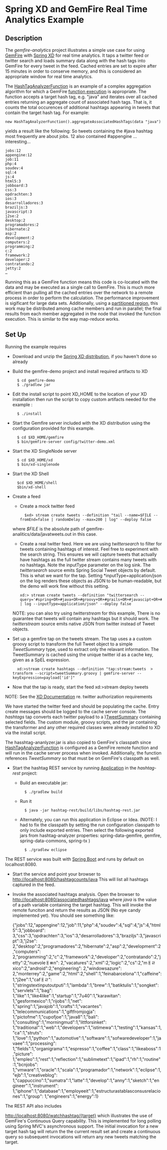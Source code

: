 Spring XD and GemFire Real Time Analytics Example
=

Description
---
The _gemfire-analytics_ project illustrates a simple use case for using [GemFire](http://www.gopivotal.com/pivotal-products/data/pivotal-gemfire) with [Spring XD](http://projects.spring.io/spring-xd/) for real time analytics. It taps a twitter feed or twitter search and loads summary data along with the hash tags into GemFire for every tweet in the feed. Cached entries are set to expire after 15 minutes in order to conserve memory, and this is considered an appropriate window for real time analytics.

The [HashTagAnalyzerFunction](https://github.com/dturanski/SpringOne2013/blob/master/gemfire-demo/hashtag-analyzer/src/main/java/org/springframework/xd/demo/gemfire/function/HashTagAnalyzerFunction.java) is an example of a complex aggregation algorithm for which a GemFire [function execution](http://pubs.vmware.com/vfabric53/topic/com.vmware.vfabric.gemfire.7.0/developing/function_exec/chapter_overview.html) is appropriate. The function accepts a target hash tag, e.g. "java" and iterates over all cached entries returning an aggregate count of associated hash tags. That is, it counts the total occurences of additional hashtags appearing in tweets that contain the target hash tag. For example: 

	new HashTagAnalyzerFunction().aggregateAssociatedHashTags(data "java") 

yields a result like the following: So tweets containing the #java hashtag most frequently are about jobs. 12 also contained #appengine … interesting…
	
	jobs:12
	appengine:12
	job:11
	php:4
	soudev:4
	sql:4
	js:4
	html5:3
	jobboard:3
	css:3
	opdrachten:3
	ios:3
	desarrolladores:3
	braziljs:3
	javascript:3
	j2se:2
	desktop:2
	programadores:2
	hibernate:2
	asp:2
	development:2
	computers:2
	programming:2
	c:2
	framework:2
	developer:2
	contratando:2
	jetty:2
	…
	
Running this as a GemFire function means this code is co-located with the data and may be executed as a single call to GemFire. This is much more efficient than pulling all the cached entries over the network to a remote process in order to perform the calculation. The performance improvement is sigificant for large data sets. Additionally, using a [partitioned region](http://pubs.vmware.com/vfabric53/topic/com.vmware.vfabric.gemfire.7.0/developing/partitioned_regions/how_partitioning_works.html), this work may be distributed among cache members and run in parallel; the final results from each member aggregated in the node that invoked the function execution. This is similar to the way map-reduce works. 


Set Up
----

Running the example requires

* Download and unzip the [Spring XD distribution](http://repo.spring.io/simple/libs-milestone-local/org/springframework/xd/spring-xd/1.0.0.M4/spring-xd-1.0.0.M4-dist.zip), if you haven't done so already

* Build the gemfire-demo project and install required artifacts to XD

		$ cd gemfire-demo
		$ ./gradlew jar

* Edit the install script to point XD_HOME to the location of your XD installation then run the script to copy custom artifacts needed for the example :

		$ ./install

* Start the Gemfire server included with the XD distribution using the configuration provided for this example.

     	$ cd $XD_HOME/gemfire
     	$ bin/gemfire-server config/twitter-demo.xml

* Start the XD SingleNode server

		$ cd $XD_HOME/xd
		$ bin/xd-singlenode 
		
* Start the XD Shell
		
		$cd $XD_HOME/shell
		$bin/xd-shell

* Create a feed
	* Create a mock twitter feed

			$xd> stream create tweets --definition "tail --name=$FILE --fromEnd=false | randomDelay --max=200 | log" --deploy false 
			
     where _$FILE_ is the absolute path of gemfire-analitics/data/javatweets.out in this case.

		
    *	Create a real twitter feed. Here we are using *twittersearch* to filter for tweets containing hashtags of interest. Feel free to experiment with the search string. This ensures we will capture tweets that actually have hashtags as the full twitter stream contains many tweets with no hashtags.  Note the inputType parameter on the log sink. The *twittersearch* source emits Spring Social Tweet objects by default. This is what we want for the tap. Setting *inputType=application/json on the log renders these objects as JSON to be human-readable, but the demo will work fine without this setting.
	
			xd:> stream create tweets --definition "twittersearch --query='#spring+OR+#java+OR+#groovy+OR+#grails+OR+#javascipt+OR+#s12gx' | log --inputType=application/json" --deploy false
			
	NOTE: you can also try using *twitterstream* for this example, There is no guarantee that tweets will contain any hashtags but it should work. The *twitterstream* source emits native JSON from twitter instead of Tweet objects.

* Set up a gemfire tap on the tweets stream. The tap uses a a custom groovy script to transform the full Tweet object to a simple *TweetSummary* type, used to extract only the relavant information. The TweetSummary is cached using the unique twitter id as a cache key, given as a SpEL expression. 

		xd:>stream create hashtags --definition "tap:stream:tweets  > transform --script=tweetSummary.groovy | gemfire-server --keyExpression=payload['id']"
	
* Now that the tap is ready, start the feed
	   xd:>stream deploy tweets 

NOTE: See the [XD Documentation](https://github.com/spring-projects/spring-xd/wiki/Sources#wiki-twittersearch) re. twitter authorization requirements

We have started the twitter feed and should be populating the cache. Entry create messages should be logged to the cache server console.  The _hashtags_ tap converts each  twitter payload to a )[TweetSummary](https://github.com/dturanski/SpringOne2013/blob/master/gemfire-demo/hashtag-analyzer/src/main/java/org/springframework/xd/demo/gemfire/TweetSummary.java) containing selected fields. The custom module, groovy scripts, and the jar containing the transformer and any other required classes were already installed to XD via the install script.

The hasshtag-ananlyzer.jar is also copied to GemFire's classpath since [HashTagAnalyzerFunction](https://github.com/dturanski/SpringOne2013/blob/master/gemfire-demo/hashtag-analyzer/src/main/java/org/springframework/xd/demo/gemfire/function/HashTagAnalyzerFunction.java) is configured as a GemFire remote function and will run in the cache server process when invoked. Additionally, the function references _TweetSummary_ so that must be on GemFire's classpath as well.
	
* Start the hashtag REST service by running [Application](https://github.com/dturanski/SpringOne2013/blob/master/gemfire-demo/hashtag-rest/src/main/java/org/springframework/xd/demo/gemfire/Application.java) in the _hashtag-rest_ project:

	* Build an executable jar:
 		
 			$ ./gradlew build
 	* Run it
 			
 			$ java -jar hashtag-rest/build/libs/hashtag-rest.jar 	
 	* Alternately, you can run this application in Eclipse or Idea. (NOTE: I had to fix the classpath by setting the run configuration classpath to only include exported entries. Then select the following exported jars from hashtag-analyzer properties: spring-data-gemfire, gemfire, spring-data-commons, spring-tx )
 
 			$ ./gradlew eclipse
	    

The REST service was built with [Spring Boot](http://projects.spring.io/spring-boot/) and runs by default on localhost:8080. 

* Start the service and point your browser to [http://localhost:8080/hashtagcounts/java](http://localhost:8080/hashtagcounts) This will list all hashtags captured in the feed.

* Invoke the associated hashtags analysis. Open the browser to 
[http://localhost:8080/associatedhashtags/java](http://localhost:8080/associatedhashtags/java)  where _java_ is the value of a path variable containing the target hashtag. This will invoke the remote funciton and return the results as JSON (No eye candy implemented yet). You should see something like:

	{"jobs":12,"appengine":12,"job":11,"php":4,"soudev":4,"sql":4,"js":4,"html5":3,"jobboard":	3,"css":3,"opdrachten":3,"ios":3,"desarrolladores":3,"braziljs":3,"javascript":3,"j2se":	2,"desktop":2,"programadores":2,"hibernate":2,"asp":2,"development":2,"computers":	2,"programming":2,"c":2,"framework":2,"developer":2,"contratando":2,"jetty":2,"nuevoleￃﾳn":	2,"vacatures":2,"xml":2,"logic":2,"cs":2,"mￃﾩxico":2,"android":2,"engineering":	2,"windowsazure":	2,"monterrey":2,"game":2,"html":2,"shell":1,"feinabarcelona":1,"caffeine":	1,"j2ee":1,"cafￃﾩ":	1,"stringstextinputoutputi":1,"lambda":1,"brew":1,"batiktulis":1,"songket":	1,"servlets":1,"bag":	1,"like":1,"like4like":1,"startup":1,"7u40":1,"karawitan":	1,"gesformexico":1,"rijobs":1,"net":	1,"spring":1,"javajob":1,"crafts":1,"vacantes":	1,"telecommunications":1,"giftfromjogja":	1,"pictofme":1,"cupofjoe":1,"java8":1,"bali":	1,"consulting":1,"morningmud":1,"littforsinket":	1,"traditional":1,"web":1,"developers":1,"istimewa":1,"testing":1,"kansas":1,"ca":1,"struts":	1,"love":1,"python":1,"automotive":1,"software":1,"sofwaredeveloper":1,"javaee":1,"processing":	1,"fields":1,"organigrama":1,"espresso":1,"coffee":1,"class":1,"likeaboss":1,"picture":	1,"empleo":1,"rest":1,"reflection":1,"sublimetext":1,"ipad":1,"rh":1,"routine":1,"bcnjobs":	1,"vmware":1,"oracle":1,"scala":1,"programador":1,"network":1,"eclipse":1,"ejb":1,"creativeblog":	1,"cappuccino":1,"sumatra":1,"latte":1,"develop":1,"anny":1,"sketch":1,"engineer":1,"instrument":	1,"iphone":1,"database":1,"employeeit":1,"estructurastablasconsusrelaciones":1,"group":	1,"engineers":1,"energy":1}
	
The REST API also includes 

[http://localhost:8080/watchhashtag/{target}](http://localhost:8080/watchhashtag/java) which 
illustrates the use of GemFire's Continuous Query capability. This is implemented for long polling using Spring MVC's asynchronous support. The initial invocation for a new target hash tag will return the the current result set and create a continuous query so subsequent invocations will return any new tweets matching the target.